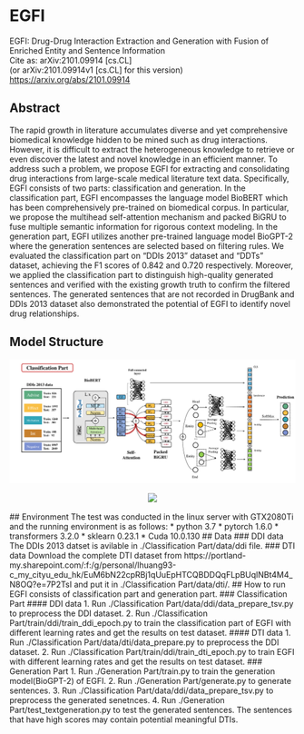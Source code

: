 # EGFI
EGFI: Drug-Drug Interaction Extraction and Generation with Fusion of Enriched Entity and Sentence Information  
Cite as:	arXiv:2101.09914 [cs.CL]  
         (or arXiv:2101.09914v1 [cs.CL] for this version)  
https://arxiv.org/abs/2101.09914
## Abstract
The rapid growth in literature accumulates diverse and yet comprehensive biomedical knowledge hidden to be mined such as drug interactions. However, it is difficult to extract the heterogeneous knowledge to retrieve or even discover the latest and novel knowledge in an efficient manner. To address such a problem, we propose EGFI for extracting and consolidating drug interactions from large-scale medical literature text data. Specifically, EGFI consists of two parts: classification and generation. In the classification part, EGFI encompasses the language model BioBERT which has been comprehensively pre-trained on biomedical corpus. In particular, we propose the multihead self-attention mechanism and packed BiGRU to fuse multiple semantic information for rigorous context modeling. In the generation part, EGFI utilizes another pre-trained language model BioGPT-2 where the generation sentences are selected based on filtering rules. We evaluated the classification part on “DDIs 2013” dataset and “DDTs” dataset, achieving the F1 scores of 0.842 and 0.720 respectively. Moreover, we applied the classification part to distinguish high-quality generated sentences and verified with the existing growth truth to confirm the filtered sentences. The generated sentences that are not recorded in DrugBank and DDIs 2013 dataset also demonstrated the potential of EGFI to identify novel drug relationships.
## Model Structure
<div align="center">
<p><img src="Classification Part.pdf" width="800" /></p>
</div>

<div align="center">
<p><img src="GenerationPart.pdf" width="800" /></p>
</div>
## Environment
The test was conducted in the linux server with GTX2080Ti and the running environment is as follows:
* python 3.7
* pytorch 1.6.0
* transformers 3.2.0
* sklearn 0.23.1
* Cuda 10.0.130
## Data
### DDI data
The DDIs 2013 datset is avilable in ./Classification Part/data/ddi file.
### DTI data
Download the complete DTI dataset from https://portland-my.sharepoint.com/:f:/g/personal/lhuang93-c_my_cityu_edu_hk/EuM6bN22cpRBj1qUuEpHTCQBDDQqFLpBUqlNBt4M4_N8OQ?e=7P2TsI and put it in ./Classification Part/data/dti/.
## How to run
EGFI consists of classification part and generation part.
### Classification Part
#### DDI data
1. Run ./Classification Part/data/ddi/data_prepare_tsv.py to preprocess the DDI dataset.
2. Run ./Classification Part/train/ddi/train_ddi_epoch.py to train the classification part of EGFI with different learning rates and get the results on test dataset.
#### DTI data
1. Run ./Classification Part/data/dti/data_prepare.py to preprocess the DDI dataset.
2. Run ./Classification Part/train/ddi/train_dti_epoch.py to train EGFI with different learning rates and get the results on test dataset.
### Generation Part
1. Run ./Generation Part/train.py to train the generation model(BioGPT-2) of EGFI.
2. Run ./Generation Part/generate.py to generate sentences.
3. Run ./Classification Part/data/ddi/data_prepare_tsv.py to preprocess the generated senetnces.
4. Run ./Generation Part/test_textgeneration.py to test the generated sentences. The sentences that have high scores may contain potential meaningful DTIs.  
